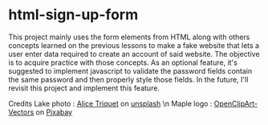 # html-sign-up-form

This project mainly uses the form elements from HTML along with others concepts learned on the previous lessons to make a fake website that lets a user enter data required to create an account of said website. The objective is to acquire practice with those concepts. As an optional feature, it's suggested to implement javascript to validate the password fields contain the same password and then properly style those fields. In the future, I'll revisit this project and implement this feature.

Credits
Lake photo : [Alice Triquet](https://unsplash.com/@alicetricky) on [unsplash](https://unsplash.com/photos/HeEJU3nrg_0) \n
Maple logo : [OpenClipArt-Vectors](https://pixabay.com/users/openclipart-vectors-30363/?utm_source=link-attribution&amp;utm_medium=referral&amp;utm_campaign=image&amp;utm_content=150727) on [Pixabay](https://pixabay.com//?utm_source=link-attribution&amp;utm_medium=referral&amp;utm_campaign=image&amp;utm_content=150727)
